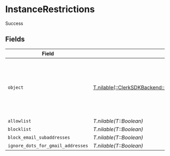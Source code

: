 # InstanceRestrictions

Success


## Fields

| Field                                                                                                                 | Type                                                                                                                  | Required                                                                                                              | Description                                                                                                           |
| --------------------------------------------------------------------------------------------------------------------- | --------------------------------------------------------------------------------------------------------------------- | --------------------------------------------------------------------------------------------------------------------- | --------------------------------------------------------------------------------------------------------------------- |
| `object`                                                                                                              | [T.nilable(::ClerkSDKBackend::Shared::InstanceRestrictionsObject)](../../models/shared/instancerestrictionsobject.md) | :heavy_minus_sign:                                                                                                    | String representing the object's type. Objects of the same type share the same value.                                 |
| `allowlist`                                                                                                           | *T.nilable(T::Boolean)*                                                                                               | :heavy_minus_sign:                                                                                                    | N/A                                                                                                                   |
| `blocklist`                                                                                                           | *T.nilable(T::Boolean)*                                                                                               | :heavy_minus_sign:                                                                                                    | N/A                                                                                                                   |
| `block_email_subaddresses`                                                                                            | *T.nilable(T::Boolean)*                                                                                               | :heavy_minus_sign:                                                                                                    | N/A                                                                                                                   |
| `ignore_dots_for_gmail_addresses`                                                                                     | *T.nilable(T::Boolean)*                                                                                               | :heavy_minus_sign:                                                                                                    | N/A                                                                                                                   |